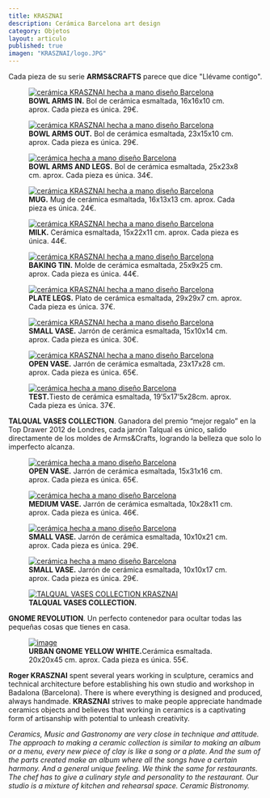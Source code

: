 ```yaml
---
title: KRASZNAI
description: Cerámica Barcelona art design
category: Objetos
layout: articulo
published: true
imagen: "KRASZNAI/logo.JPG"
---
```

Cada pieza de su serie **ARMS&CRAFTS** parece que dice "Llévame contigo".

<div class="figure-group">
<figure>
	<a href="/images/KRASZNAI/ARMSIN.jpg"><img src="/images/KRASZNAI/ARMSIN.jpg" alt="cerámica KRASZNAI hecha a mano diseño Barcelona"></a>
	<figcaption> <b>BOWL ARMS IN.</b> Bol de cerámica esmaltada, 16x16x10 cm. aprox. Cada pieza es única. 29€.</figcaption>
</figure>


<figure>
	<a href="/images/KRASZNAI/ARMSOUT.jpg"><img src="/images/KRASZNAI/ARMSOUT.jpg" alt="cerámica KRASZNAI hecha a mano diseño Barcelona"></a>
	<figcaption> <b>BOWL ARMS OUT.</b> Bol de cerámica esmaltada, 23x15x10 cm. aprox. Cada pieza es única. 29€.</figcaption>
</figure>


<figure>
	<a href="/images/KRASZNAI/ARMSANDLEGS.jpg"><img src="/images/KRASZNAI/ARMSANDLEGS.jpg" alt="cerámica hecha a mano diseño Barcelona"></a> 
	<figcaption> <b> BOWL ARMS AND LEGS.</b> Bol de cerámica esmaltada, 25x23x8 cm. aprox. Cada pieza es única. 34€. </figcaption>
</figure>


<figure>
	<a href="/images/KRASZNAI/MUG.jpg"><img src="/images/KRASZNAI/MUG.jpg" alt="cerámica KRASZNAI hecha a mano diseño Barcelona"></a> 
	<figcaption> <b>MUG.</b> Mug de cerámica esmaltada, 16x13x13 cm. aprox. Cada pieza es única. 24€. </figcaption>
</figure>


<figure>
	<a href="/images/KRASZNAI/MILK.jpg"><img src="/images/KRASZNAI/MILK.jpg" alt="cerámica KRASZNAI hecha a mano diseño Barcelona"></a> 
	<figcaption> <b>MILK.</b> Cerámica esmaltada, 15x22x11 cm. aprox. Cada pieza es única. 44€.</figcaption>
</figure>


<figure>
	<a href="/images/KRASZNAI/BAKING.jpg"><img src="/images/KRASZNAI/BAKING.jpg" alt="cerámica KRASZNAI hecha a mano diseño Barcelona"></a> 
	<figcaption> <b>BAKING TIN.</b> Molde de cerámica esmaltada, 25x9x25 cm. aprox. Cada pieza es única. 44€. </figcaption>
</figure>

<figure>
	<a href="/images/KRASZNAI/PLATELEGS.jpg"><img src="/images/KRASZNAI/PLATELEGS.jpg" alt="cerámica KRASZNAI hecha a mano diseño Barcelona"></a> 
	<figcaption> <b>PLATE LEGS.</b> Plato de cerámica esmaltada, 29x29x7 cm. aprox. Cada pieza es única. 37€.</figcaption>
</figure>

<figure>
	<a href="/images/KRASZNAI/SMALLVASE.jpg"><img src="/images/KRASZNAI/SMALLVASE.jpg" alt="cerámica KRASZNAI hecha a mano diseño Barcelona"></a> 
	<figcaption> <b>SMALL VASE.</b> Jarrón de cerámica esmaltada, 15x10x14 cm. aprox. Cada pieza es única. 30€. </figcaption>
</figure>

<figure>
	<a href="/images/KRASZNAI/OPENVASE.jpg"><img src="/images/KRASZNAI/OPENVASE.jpg" alt="cerámica KRASZNAI hecha a mano diseño Barcelona"></a> 
	<figcaption> <b>OPEN VASE.</b> Jarrón de cerámica esmaltada, 23x17x28 cm. aprox. Cada pieza es única. 65€. </figcaption>
</figure>

<figure>
	<a href="/images/KRASZNAI/TIESTO.jpg"><img src="/images/KRASZNAI/TIESTO.jpg" alt="cerámica hecha a mano diseño Barcelona"></a> 
	<figcaption><b>TEST.</b>Tiesto de cerámica esmaltada, 19’5x17’5x28cm. aprox. Cada pieza es única. 37€. </figcaption>
</figure>
</div>

**TALQUAL VASES COLLECTION**. Ganadora del  premio “mejor regalo” en la Top Drawer 2012 de Londres, cada jarrón Talqual es único, salido directamente de los moldes de Arms&Crafts, logrando la belleza que solo lo imperfecto alcanza.

<div class="figure-group">
<figure>
	<a href="/images/KRASZNAI/OPENVASE2.jpg"><img src="/images/KRASZNAI/OPENVASE2.jpg" alt="cerámica hecha a mano diseño Barcelona"></a> 
	<figcaption><b>OPEN VASE.</b> Jarrón de cerámica esmaltada, 15x31x16 cm. aprox. Cada pieza es única. 65€. </figcaption>
</figure>

<figure>
	<a href="/images/KRASZNAI/MEDIUMVASE.jpg"><img src="/images/KRASZNAI/MEDIUMVASE.jpg" alt="cerámica hecha a mano diseño Barcelona"></a> 
	<figcaption><b>MEDIUM VASE.</b> Jarrón de cerámica esmaltada, 10x28x11 cm. aprox. Cada pieza es única. 46€. </figcaption>
</figure>

<figure>
	<a href="/images/KRASZNAI/SMALLVASE3.jpg"><img src="/images/KRASZNAI/SMALLVASE3.jpg " alt="cerámica hecha a mano diseño Barcelona"></a> 
	<figcaption><b>SMALL VASE.</b> Jarrón de cerámica esmaltada, 10x10x21 cm. aprox. Cada pieza es única. 29€. </figcaption>
</figure>

<figure>
	<a href="/images/KRASZNAI/SMALLVASE2.jpg"><img src="/images/KRASZNAI/SMALLVASE2.jpg" alt="cerámica hecha a mano diseño Barcelona"></a> 
	<figcaption><b>SMALL VASE.</b> Jarrón de cerámica esmaltada, 10x10x17 cm. aprox. Cada pieza es única. 29€. </figcaption>
</figure>
<figure>
	<a href="/images/KRASZNAI/TALQUAL.jpg"><img src="/images/KRASZNAI/TALQUAL.jpg" alt="TALQUAL VASES COLLECTION KRASZNAI"></a>
	<figcaption><b>TALQUAL VASES COLLECTION.</b> 
</figcaption>
</figure>
</div>



**GNOME REVOLUTION**. Un perfecto contenedor para ocultar todas las pequeñas cosas que tienes en casa.

<div class="figure-group">
<figure>
	<a href="/images/KRASZNAI/GNOME.jpg"><img src="/images/KRASZNAI/GNOME.jpg" alt="image"></a>
<figcaption><b>URBAN GNOME YELLOW WHITE.</b>Cerámica esmaltada. 20x20x45 cm. aprox. Cada pieza es única. 55€. </figcaption>
</figure>
</div>

**Roger KRASZNAI** spent several years working in sculpture, ceramics and technical architecture before establishing his own studio and workshop in Badalona (Barcelona). There is where everything is designed and produced, always handmade. **KRASZNAI** strives to make people appreciate handmade ceramics objects and believes that working in ceramics is a captivating form of artisanship with potential to unleash creativity.

_Ceramics, Music and Gastronomy are very close in technique and attitude. The approach to making a ceramic collection is similar to making an album or a menu, every new piece of clay is like a song or a plate. And the sum of the parts created make an album where all the songs have a certain harmony. And a general unique feeling. We think the same for restaurants. The chef has to give a culinary style and personality to the restaurant. Our studio is a mixture of kitchen and rehearsal space. Ceramic Bistronomy._
